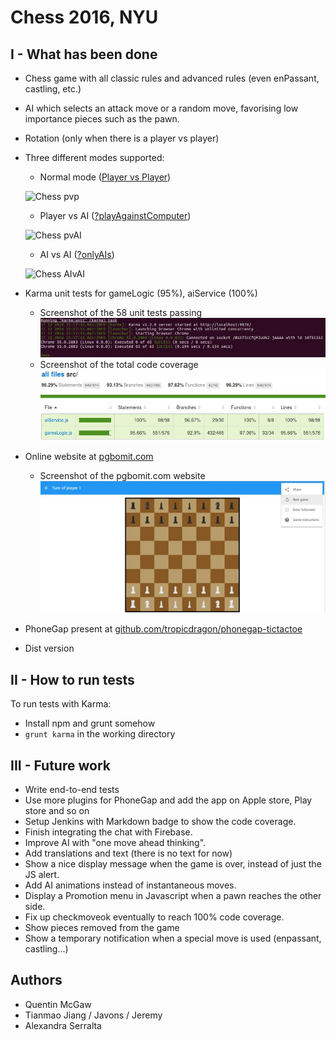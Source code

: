 # **Chess** 2016, NYU

## I - What has been done
- Chess game with all classic rules and advanced rules (even enPassant, castling, etc.)
- AI which selects an attack move or a random move, favorising low importance pieces such as the pawn.
- Rotation (only when there is a player vs player)
- Three different modes supported:
  - Normal mode ([Player vs Player](https://qdm12.github.io/Chess_2016/))
  
  ![Chess pvp](https://www.dropbox.com/s/14k8rsisrs03ak5/chess_normal.gif?dl=1)
  
  - Player vs AI ([?playAgainstComputer](https://qdm12.github.io/Chess_2016/?playAgainstTheComputer))
  
  ![Chess pvAI](https://www.dropbox.com/s/9z8ycj9hgcywfz7/chess_againstAI.gif?dl=1)
  
  - AI vs AI ([?onlyAIs](https://qdm12.github.io/Chess_2016/?onlyAIs))

  ![Chess AIvAI](https://www.dropbox.com/s/obep1zxdgdci5g0/chess_onlyAI.gif?dl=1)

- Karma unit tests for gameLogic (95%), aiService (100%)
  - Screenshot of the 58 unit tests passing ![tests passing](/readme/karma_pass.jpg)
  - Screenshot of the total code coverage ![coverage](/readme/coverage.jpg)
- Online website at [pgbomit.com](https://www.pgbomit.com)
  - Screenshot of the pgbomit.com website ![pgbomit](/readme/pgbomit.com.jpg)
- PhoneGap present at [github.com/tropicdragon/phonegap-tictactoe](https://github.com/tropicdragon/phonegap-tictactoe)
- Dist version

## II - How to run tests
To run tests with Karma:
- Install npm and grunt somehow
- `grunt karma` in the working directory

## III - Future work
- Write end-to-end tests
- Use more plugins for PhoneGap and add the app on Apple store, Play store and so on
- Setup Jenkins with Markdown badge to show the code coverage.
- Finish integrating the chat with Firebase.
- Improve AI with "one move ahead thinking".
- Add translations and text (there is no text for now)
- Show a nice display message when the game is over, instead of just the JS alert.
- Add AI animations instead of instantaneous moves.
- Display a Promotion menu in Javascript when a pawn reaches the other side.
- Fix up checkmoveok eventually to reach 100% code coverage.
- Show pieces removed from the game
- Show a temporary notification when a special move is used (enpassant, castling...)

## Authors
- Quentin McGaw
- Tianmao Jiang / Javons / Jeremy 
- Alexandra Serralta

